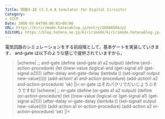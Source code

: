 ```yaml
---
Title: 問題3-28 (3.3.4 A Simulator for Digital Circuits)
Category:
- SICP
Date: 2008-05-04T00:00:01+09:00
URL: https://kiririmode.hatenablog.jp/entry/20080504/p2
EditURL: https://blog.hatena.ne.jp/kiririmode/kiririmode.hatenablog.jp/atom/entry/8454420450078214968
---
```



電気回路のシミュレーションをする前段階として，基本ゲートを実装していきます．
and-gate は以下のような感じで提供されていますから，
>|scheme|
;; and-gate
(define (and-gate a1 a2 output)
  (define (and-action-procedure)
    (let ((new-value
	   (logical-and (get-signal a1) (get-signal a2))))
      (after-delay and-gate-delay
		   (lambda ()
		     (set-signal! output new-value)))))
  (add-action! a1 and-action-procedure)
  (add-action! a2 and-action-procedure)
  'ok)
||<
or-gate はそのパクリでだいじょうぶそうですね!
>|scheme|
;; or-gate
(define (or-gate a1 a2 output)
  (define (or-action-procedure)
    (let ((new-value
	   (logical-or (get-signal a1) (get-signal a2))))
      (after-delay or-gate-delay
		   (lambda ()
		     (set-signal! output new-value)))))
  (add-action a1 or-action-procedure)
  (add-action a2 or-action-procedure)
  'ok)
||<
